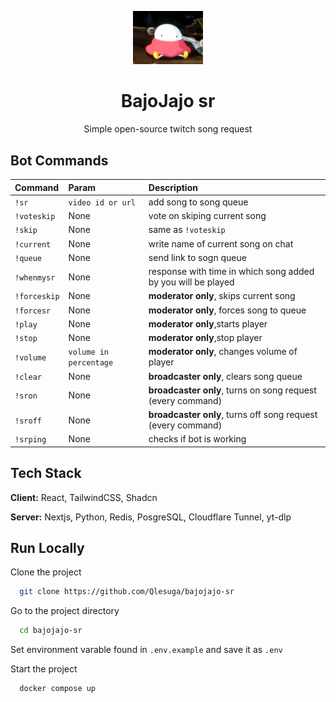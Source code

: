 <p align="center">
  <img src="./public/smoleg.webp" width="112" alt="smoleg" />
</p>

<h1 align="center">BajoJajo sr</h1>
<p align="center">Simple open-source twitch song request</p>

## Bot Commands

| Command      | Param                  | Description                                                  |
| :----------- | :--------------------- | :----------------------------------------------------------- | 
| `!sr`        | `video id or url`      | add song to song queue                                       |
| `!voteskip`  | None                   | vote on skiping current song                                 |
| `!skip`      | None                   | same as `!voteskip`                                          |
| `!current`   | None                   | write name of current song on chat                           |
| `!queue`     | None                   | send link to sogn queue                                      |
| `!whenmysr`  | None                   | response with time in which song added by you will be played |
| `!forceskip` | None                   | **moderator only**, skips current song                       |
| `!forcesr`   | None                   | **moderator only**, forces song to queue                                          |
| `!play`      | None                   | **moderator only**,starts player                             |
| `!stop`      | None                   | **moderator only**,stop player                               |
| `!volume`    | `volume in percentage` | **moderator only**, changes volume of player                 |
| `!clear`     | None                   | **broadcaster only**, clears song queue                      |
| `!sron`      | None                   | **broadcaster only**, turns on song request (every command)  |
| `!sroff`     | None                   | **broadcaster only**, turns off song request (every command) |
| `!srping`    | None                   | checks if bot is working                                     |

## Tech Stack

**Client:** React, TailwindCSS, Shadcn

**Server:** Nextjs, Python, Redis, PosgreSQL, Cloudflare Tunnel, yt-dlp

## Run Locally

Clone the project

```bash
  git clone https://github.com/Qlesuga/bajojajo-sr
```

Go to the project directory

```bash
  cd bajojajo-sr
```

Set environment varable found in `.env.example` and save it as `.env`

Start the project

```bash
  docker compose up
```
